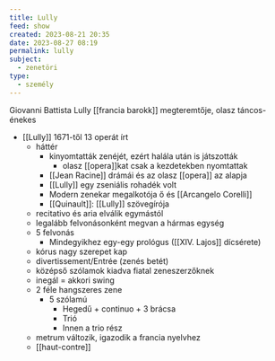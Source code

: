 ```yaml
---
title: Lully
feed: show
created: 2023-08-21 20:35
date: 2023-08-27 08:19
permalink: lully
subject:
  - zenetöri
type:
  - személy
---
```


Giovanni Battista Lully
[[francia barokk]] megteremtője, olasz táncos-énekes

- [[Lully]] 1671-től 13 operát írt
    -   háttér
        -   kinyomtatták zenéjét, ezért halála után is játszották
            -   olasz [[opera]]kat csak a kezdetekben nyomtattak
        -   [[Jean Racine]] drámái és az olasz [[opera]] az alapja
        -   [[Lully]] egy zseniális rohadék volt
        -   Modern zenekar megalkotója ő és [[Arcangelo Corelli]]
        -   [[Quinault]]: [[Lully]] szövegírója
    -   recitativo és aria elválik egymástól
    -   legalább felvonásonként megvan a hármas egység
    -   5 felvonás
        -   Mindegyikhez egy-egy prológus ([[XIV. Lajos]] dícsérete)
    -   kórus nagy szerepet kap
    -   divertissement/Entrée (zenés betét)
    -   középső szólamok kiadva fiatal zeneszerzőknek
    -   inegál = akkori swing
    -   2 féle hangszeres zene
        -   5 szólamú
            -   Hegedű + continuo + 3 brácsa
            -   Trió
            -   Innen a trio rész
    -   metrum változik, igazodik a francia nyelvhez
    -   [[haut-contre]]